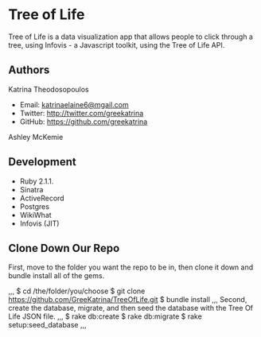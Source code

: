 Tree of Life
==========

Tree of Life is a data visualization app that allows people to click through a tree, using Infovis - a Javascript toolkit, using the Tree of Life API.

## Authors

Katrina Theodosopoulos
+ Email: katrinaelaine6@mgail.com
+ Twitter: http://twitter.com/greekatrina
+ GitHub: https://github.com/greekatrina

Ashley McKemie

## Development

+ Ruby 2.1.1.
+ Sinatra
+ ActiveRecord
+ Postgres
+ WikiWhat
+ Infovis (JIT)

## Clone Down Our Repo

First, move to the folder you want the repo to be in, then clone it down and bundle install all of the gems.

,,,
$ cd /the/folder/you/choose
$ git clone https://github.com/GreeKatrina/TreeOfLife.git
$ bundle install
,,,
Second, create the database, migrate, and then seed the database with the Tree Of Life JSON file.
,,,
$ rake db:create
$ rake db:migrate
$ rake setup:seed_database
,,,
